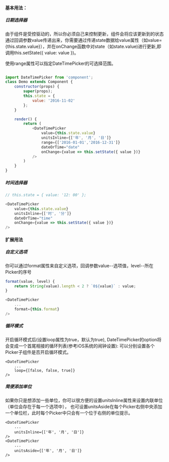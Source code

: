 #### 基本用法：
##### 日期选择器

由于组件是受控驱动的，所以你必须自己来控制更新，组件会将应该更新到的状态通过回调参数value传递出来，你需要通过传递state数据给value属性（如value={this.state.value}），并在onChange函数中对state（如state.value)进行更新,即调用this.setState({ value: value })。

使用range属性可以指定DateTimePicker的可选择范围。

```javascript

import DateTimePicker from 'component';
class Demo extends Component {
    constructor(props) {
        super(props);
        this.state = {
            value: '2016-11-02'
        };
    }

    render() {
        return (
            <DateTimePicker
                value={this.state.value}
                unitsInline={['年', '月', '日']}
                range={['2016-01-01','2016-12-31']}
                dateOrTime="date"
                onChange={value => this.setState({ value })}
            />
        )
    }
}
```

##### 时间选择器

```javascript
// this.state = { value: '12: 00' };

<DateTimePicker
    value={this.state.value}
    unitsInline={['时', '分']}
    dateOrTime="time"
    onChange={value => this.setState({ value })}
/>
```

#### 扩展用法
##### 自定义选项

你可以通过format属性来自定义选项，回调参数value--选项值，level--所在Picker的序号
```javascript
format(value, level) {
    return String(value).length < 2 ? `0${value}` : value;
}

<DateTimePicker
    ...
    format={this.format}
/>
```

##### 循环模式

开启循环模式后(设置loop属性为true，默认为true), DateTimePicker的option将会变成一个首尾相接的循环列表(参考iOS系统的闹钟设置):
可以分别设置各个Picker子组件是否开启循环模式。
```
<DateTimePicker
    ...
    loop={[false, false, true]}
/>
```

##### 简便添加单位

如果你只是想添加一些单位，你可以很方便的设置unitsInline属性来设置内联单位（单位会存在于每一个选项中）， 也可设置unitsAside在每个Picker右侧中央添加一个单位栏，此时每个Picker中只会有一个位于右侧的单位提示。
```
<DateTimePicker
    ...
    unitsInline={['年', '月', '日']}
/>
<DateTimePicker
    ...
    unitsAside={['年', '月', '日']}
/>
```


